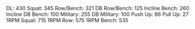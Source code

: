 DL: 430
 Squat: 345
 Row/Bench: 321
 DB Row/Bench: 125
 Incline Bench: 260
 Incline DB Bench: 100
 Military: 255
 DB Military: 100
 Push Up: 86
 Pull Up: 27
 1RPM Squat: 715
 1RPM Row: 575
 1RPM Bench: 535
